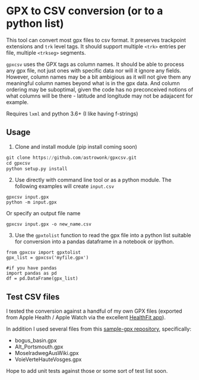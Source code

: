 # GPX to CSV conversion (or to a python list)

This tool can convert most gpx files to csv format. It preserves trackpoint extensions and `trk` level tags. It should support multiple `<trk>` entries per file, multiple `<trkseg>` segments.

`gpxcsv` uses the GPX tags as column names. It should be able to process any gpx file, not just ones with specific data nor will it ignore any fields. However, column names may be a bit ambigious as it will not give them any meaningful column names beyond what is in the gpx data. And column ordering may be suboptimal, given the code has no preconceived notions of what columns will be there - latitude and longitude may not be adajacent for example.

Requires `lxml` and python 3.6+ (I like having f-strings)


## Usage

1. Clone and install module (pip install coming soon)
```python
git clone https://github.com/astrowonk/gpxcsv.git
cd gpxcsv
python setup.py install
```
2. Use directly with command line tool or as a python module. The following examples will create `input.csv`
```
gpxcsv input.gpx
python -m input.gpx
```
Or specify an output file name
```
gpxcsv input.gpx -o new_name.csv
```
3. Use the `gpxtolist` function to read the gpx file into a python list suitable for conversion into a pandas dataframe in a notebook or ipython.

```
from gpxcsv import gpxtolist
gpx_list = gpxcsv('myfile.gpx')

#if you have pandas
import pandas as pd
df = pd.DataFrame(gpx_list)

```

## Test CSV files

I tested the conversion against a handful of my own GPX files (exported from Apple Health / Apple Watch via the excellent [HealthFit app](https://apps.apple.com/us/app/healthfit/id1202650514)).

In addition I used several files from this [sample-gpx repository](https://github.com/gps-touring/sample-gpx), specifically:

* bogus_basin.gpx
* Alt_Portsmouth.gpx
* MoselradwegAusWiki.gpx
* VoieVerteHauteVosges.gpx

Hope to add unit tests against those or some sort of test list soon.